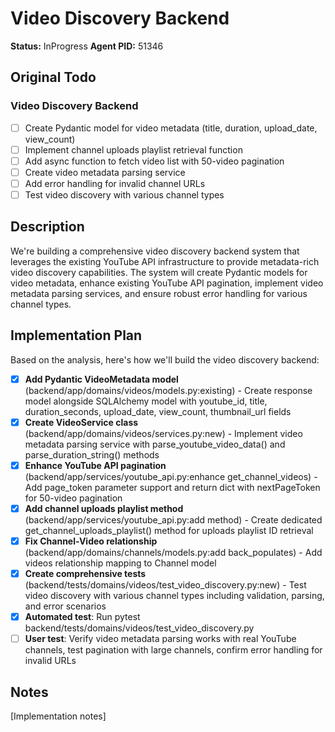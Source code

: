 # Video Discovery Backend
**Status:** InProgress
**Agent PID:** 51346

## Original Todo
### Video Discovery Backend
- [ ] Create Pydantic model for video metadata (title, duration, upload_date, view_count)
- [ ] Implement channel uploads playlist retrieval function
- [ ] Add async function to fetch video list with 50-video pagination
- [ ] Create video metadata parsing service
- [ ] Add error handling for invalid channel URLs
- [ ] Test video discovery with various channel types

## Description
We're building a comprehensive video discovery backend system that leverages the existing YouTube API infrastructure to provide metadata-rich video discovery capabilities. The system will create Pydantic models for video metadata, enhance existing YouTube API pagination, implement video metadata parsing services, and ensure robust error handling for various channel types.

## Implementation Plan
Based on the analysis, here's how we'll build the video discovery backend:

- [x] **Add Pydantic VideoMetadata model** (backend/app/domains/videos/models.py:existing) - Create response model alongside SQLAlchemy model with youtube_id, title, duration_seconds, upload_date, view_count, thumbnail_url fields
- [x] **Create VideoService class** (backend/app/domains/videos/services.py:new) - Implement video metadata parsing service with parse_youtube_video_data() and parse_duration_string() methods  
- [x] **Enhance YouTube API pagination** (backend/app/services/youtube_api.py:enhance get_channel_videos) - Add page_token parameter support and return dict with nextPageToken for 50-video pagination
- [x] **Add channel uploads playlist method** (backend/app/services/youtube_api.py:add method) - Create dedicated get_channel_uploads_playlist() method for uploads playlist ID retrieval
- [x] **Fix Channel-Video relationship** (backend/app/domains/channels/models.py:add back_populates) - Add videos relationship mapping to Channel model
- [x] **Create comprehensive tests** (backend/tests/domains/videos/test_video_discovery.py:new) - Test video discovery with various channel types including validation, parsing, and error scenarios
- [x] **Automated test**: Run pytest backend/tests/domains/videos/test_video_discovery.py
- [ ] **User test**: Verify video metadata parsing works with real YouTube channels, test pagination with large channels, confirm error handling for invalid URLs

## Notes
[Implementation notes]